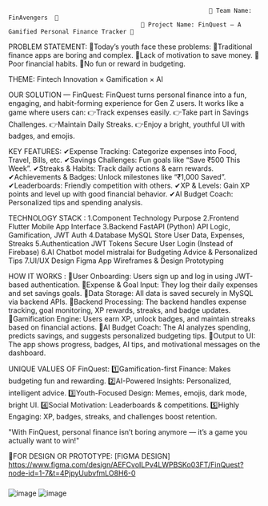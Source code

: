                                                             🔷 Team Name: FinAvengers  🔷 
                                         🔷 Project Name: FinQuest – A Gamified Personal Finance Tracker 🔷 

PROBLEM STATEMENT:
📌Today’s youth face these problems:
📌Traditional finance apps are boring and complex.
📌Lack of motivation to save money.
📌Poor financial habits.
📌No fun or reward in budgeting.

THEME:
Fintech Innovation × Gamification × AI

OUR SOLUTION — FinQuest:
FinQuest turns personal finance into a fun, engaging, and habit-forming experience for Gen Z users.
It works like a game where users can:
👉Track expenses easily.
👉Take part in Savings Challenges.
👉Maintain Daily Streaks.
👉Enjoy a bright, youthful UI with badges, and emojis.

KEY FEATURES:
✔Expense Tracking: Categorize expenses into Food, Travel, Bills, etc.
✔Savings Challenges: Fun goals like “Save ₹500 This Week”.
✔Streaks & Habits: Track daily actions & earn rewards.
✔Achievements & Badges: Unlock milestones like “₹1,000 Saved”.
✔Leaderboards: Friendly competition with others.
✔XP & Levels: Gain XP points and level up with good financial behavior.
✔AI Budget Coach: Personalized tips and spending analysis.

TECHNOLOGY STACK :
1.Component	Technology	Purpose
2.Frontend	Flutter	Mobile App Interface
3.Backend	FastAPI (Python)	API Logic, Gamification, JWT Auth
4.Database	MySQL	Store User Data, Expenses, Streaks
5.Authentication	JWT Tokens	Secure User Login (Instead of Firebase)
6.AI Chatbot	model mistralai for	Budgeting Advice & Personalized Tips
7.UI/UX Design	Figma	App Wireframes & Design Prototyping

HOW IT WORKS :
🔸User Onboarding: Users sign up and log in using JWT-based authentication.
🔸Expense & Goal Input: They log their daily expenses and set savings goals.
🔸Data Storage: All data is saved securely in MySQL via backend APIs.
🔸Backend Processing: The backend handles expense tracking, goal monitoring, XP rewards, streaks, and badge updates.
🔸Gamification Engine: Users earn XP, unlock badges, and maintain streaks based on financial actions.
🔸AI Budget Coach: The AI analyzes spending, predicts savings, and suggests personalized budgeting tips.
🔸Output to UI: The app shows progress, badges, AI tips, and motivational messages on the dashboard.

UNIQUE VALUES OF FinQuest:
1️⃣Gamification-first Finance: Makes budgeting fun and rewarding.
2️⃣AI-Powered Insights: Personalized, intelligent advice.
3️⃣Youth-Focused Design: Memes, emojis, dark mode, bright UI.
4️⃣Social Motivation: Leaderboards & competitions.
5️⃣Highly Engaging: XP, badges, streaks, and challenges boost retention.

"With FinQuest, personal finance isn’t boring anymore — it’s a game you actually want to win!"

🔸FOR DESIGN OR PROTOTYPE:
[FIGMA DESIGN] https://www.figma.com/design/AEFCvoILPv4LWPBSKo03FT/FinQuest?node-id=1-7&t=4PjpyUubvfmLO8H6-0
###
![image](https://github.com/user-attachments/assets/f7d989bd-82e1-4eaf-bfd2-f89fd104e4ff)
  ![image](https://github.com/user-attachments/assets/a1a3b43b-66d6-416e-922b-a452736e67e9)


